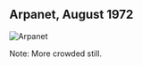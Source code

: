## Arpanet, August 1972<!-- .slide: data-transition="fade" data-transitionSpeed="fast"-->

![Arpanet](https://iamcarrico.github.io/dns-what-do-all-these-letters-mean/images/arpanet-1972-08.jpg "Arpanet, August 1972")

Note:
More crowded still.
